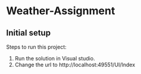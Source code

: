 # Weather-Assignment


## Initial setup

Steps to run this project:

1. Run the solution in Visual studio.
2. Change the url to http://localhost:49551/UI/Index

